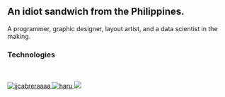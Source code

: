 ## An idiot sandwich from the Philippines.
A programmer, graphic designer, layout artist, and a data scientist in the making. 

### Technologies
<div>
    <img src="https://img.shields.io/badge/-python-%23eeeeee?style=flat-square&amp;logo=python&amp;logoColor=black" alt="">
    <img src="https://img.shields.io/badge/-javascript-%23eeeeee?style=flat-square&amp;logo=javascript&amp;logoColor=black" alt="">
    <img src="https://img.shields.io/badge/-r-%23eeeeee?style=flat-square&amp;logo=r&amp;logoColor=black" alt="">
    <img src="https://img.shields.io/badge/-java-%23eeeeee?style=flat-square&amp;logo=openjdk&amp;logoColor=black" alt="">
    <img src="https://img.shields.io/badge/-dart-%23eeeeee?style=flat-square&amp;logo=dart&amp;logoColor=black" alt="">
    <img src="https://img.shields.io/badge/-csharp-%23eeeeee?style=flat-square&amp;logo=csharp&amp;logoColor=black" alt="">
    <img src="https://img.shields.io/badge/-bash-%23eeeeee?style=flat-square&amp;logo=gnu-bash&amp;logoColor=black" alt="">
    <img src="https://img.shields.io/badge/-html-%23eeeeee?style=flat-square&amp;logo=html5&amp;logoColor=black" alt="">
    <img src="https://img.shields.io/badge/-css-%23eeeeee?style=flat-square&amp;logo=css3&amp;logoColor=black" alt="">
    <img src="https://img.shields.io/badge/-react-%23eeeeee?style=flat-square&amp;logo=react&amp;logoColor=black" alt="">
    <img src="https://img.shields.io/badge/-bootstrap-%23eeeeee?style=flat-square&amp;logo=bootstrap&amp;logoColor=black" alt="">
    <img src="https://img.shields.io/badge/-tailwindcss-%23eeeeee?style=flat-square&amp;logo=tailwindcss&amp;logoColor=black" alt="">
    <img src="https://img.shields.io/badge/-daisyui-%23eeeeee?style=flat-square&amp;logo=daisyui&amp;logoColor=black" alt="">
    <img src="https://img.shields.io/badge/-flutter-%23eeeeee?style=flat-square&amp;logo=flutter&amp;logoColor=black" alt="">
    <img src="https://img.shields.io/badge/-postgresql-%23eeeeee?style=flat-square&amp;logo=postgresql&amp;logoColor=black" alt="">
    <img src="https://img.shields.io/badge/-mysql-%23eeeeee?style=flat-square&amp;logo=mysql&amp;logoColor=black" alt="">
    <img src="https://img.shields.io/badge/-flask-%23eeeeee?style=flat-square&amp;logo=flask&amp;logoColor=black" alt="">
    <img src="https://img.shields.io/badge/-streamlit-%23eeeeee?style=flat-square&amp;logo=streamlit&amp;logoColor=black" alt="">
    <img src="https://img.shields.io/badge/-ggplot-%23eeeeee?style=flat-square&amp;logo=tidyverse&amp;logoColor=black" alt="">
    <img src="https://img.shields.io/badge/-pandas-%23eeeeee?style=flat-square&amp;logo=pandas&amp;logoColor=black" alt="">
    <img src="https://img.shields.io/badge/-numpy-%23eeeeee?style=flat-square&amp;logo=numpy&amp;logoColor=black" alt="">
    <img src="https://img.shields.io/badge/-seaborn-%23eeeeee?style=flat-square&amp;logo=python&amp;logoColor=black" alt="">
    <img src="https://img.shields.io/badge/-plotly-%23eeeeee?style=flat-square&amp;logo=plotly&amp;logoColor=black" alt="">
    <img src="https://img.shields.io/badge/-sklearn-%23eeeeee?style=flat-square&amp;logo=scikitlearn&amp;logoColor=black" alt="">
    <img src="https://img.shields.io/badge/-git-%23eeeeee?style=flat-square&amp;logo=git&amp;logoColor=black" alt="">
    <img src="https://img.shields.io/badge/-github-%23eeeeee?style=flat-square&amp;logo=github&amp;logoColor=black" alt="">
    <img src="https://img.shields.io/badge/-jupyter-%23eeeeee?style=flat-square&amp;logo=jupyter&amp;logoColor=black" alt="">
    <img src="https://img.shields.io/badge/-linux-%23eeeeee?style=flat-square&amp;logo=linux&amp;logoColor=black" alt="">
    <img src="https://img.shields.io/badge/-ubuntu-%23eeeeee?style=flat-square&amp;logo=ubuntu&amp;logoColor=black" alt="">
    <img src="https://img.shields.io/badge/-zorin-%23eeeeee?style=flat-square&amp;logo=zorin&amp;logoColor=black" alt="">
    <img src="https://img.shields.io/badge/-vscode-%23eeeeee?style=flat-square&amp;logo=visualstudiocode&amp;logoColor=black" alt="">
    <img src="https://img.shields.io/badge/-photoshop-%23eeeeee?style=flat-square&amp;logo=adobe%20photoshop&amp;logoColor=black" alt="">
    <img src="https://img.shields.io/badge/-indesign-%23eeeeee?style=flat-square&amp;logo=adobeindesign&amp;logoColor=black" alt="">
    <img src="https://img.shields.io/badge/-premiere-%23eeeeee?style=flat-square&amp;logo=Adobe%20Premiere%20Pro&amp;logoColor=black" alt="">
</div>

<br/>

<!-- ![visitors](https://api.visitorbadge.io/api/visitors?path=github.com%2Fhyoaru&label=VISITORS&labelColor=%23000000&countColor=%23eeeeee&style=flat-square&labelStyle=upper) -->

<div>
    <a href="https://www.linkedin.com/in/jjcabreraaaa/"><img src="https://img.shields.io/badge/-LINKEDIN-%23000000?style=flat-square&logo=linkedin&logoColor=white&?link=https://www.linkedin.com/in/jjcabreraaaa/" alt="jjcabreraaaa">
    <a href="https://open.spotify.com/user/12180365121"><img src="https://img.shields.io/badge/-SPOTIFY-%23000000?style=flat-square&logo=spotify&logoColor=white&?link=https://open.spotify.com/user/12180365121&link=https://open.spotify.com/user/12180365121" alt="haru">
    <a href="https://visitorbadge.io/status?path=path=github.com%2Fhyoaru"><img src="https://api.visitorbadge.io/api/visitors?path=github.com%2Fhyoaru&label=VISITORS&labelColor=%23000000&countColor=%23eeeeee&style=flat-square&labelStyle=upper"></a>
</div>